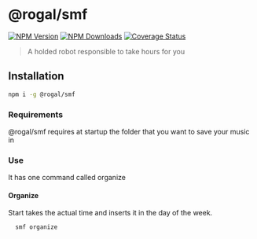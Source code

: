 # @rogal/smf
[![NPM Version](https://img.shields.io/npm/v/@rogal/smf.svg)](https://www.npmjs.com/package/@rogal/smf) [![NPM Downloads](https://img.shields.io/npm/dm/@rogal/smf.svg)](https://www.npmjs.com/package/@rogal/smf) [![Coverage Status](https://coveralls.io/repos/github/gabrielseco/@rogal/smf/badge.svg?branch=master)](https://coveralls.io/github/gabrielseco/@rogal/smf?branch=master)

 > A holded robot responsible to take hours for you


 ## Installation

 ```sh
 npm i -g @rogal/smf
 ``` 


 ### Requirements

@rogal/smf requires at startup the folder that you want to save your music in

 ### Use

It has one command called organize


#### Organize

Start takes the actual time and inserts it in the day of the week.

```sh
  smf organize
```

